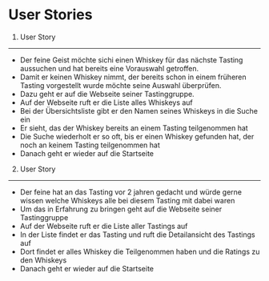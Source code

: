 User Stories 
===

1. User Story 
---

* Der feine Geist möchte sichi einen Whiskey für das nächste Tasting aussuchen und hat bereits eine Vorauswahl getroffen.
* Damit er keinen Whiskey nimmt, der bereits schon in einem früheren Tasting vorgestellt wurde möchte seine Auswahl überprüfen.
* Dazu geht er auf die Webseite seiner Tastinggruppe.
* Auf der Webseite ruft er die Liste alles Whiskeys auf
* Bei der Übersichtsliste gibt er den Namen seines Whiskeys in die Suche ein
* Er sieht, das der Whiskey bereits an einem Tasting teilgenommen hat
* Die Suche wiederholt er so  oft, bis er einen Whiskey gefunden hat, der noch an keinem Tasting teilgenommen hat
* Danach geht er wieder auf die Startseite
  

2. User Story
---

* Der feine hat an das Tasting vor 2 jahren gedacht und würde gerne wissen welche Whiskeys alle bei diesem Tasting mit dabei waren
* Um das in Erfahrung zu bringen geht auf die Webseite seiner Tastinggruppe
* Auf der Webseite ruft er die Liste aller Tastings auf
* In der Liste findet er das Tasting und ruft die Detailansicht des Tastings auf
* Dort findet er alles Whiskey die Teilgenommen haben und die Ratings zu den Whiskeys
* Danach geht er wieder auf die Startseite